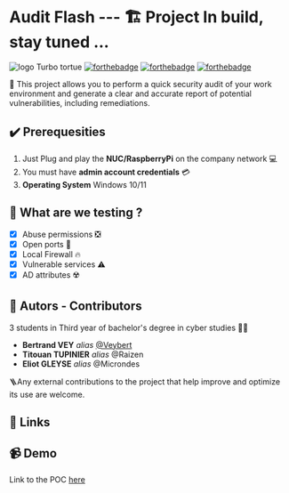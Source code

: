 # Audit Flash --- 🏗️ Project In build, stay tuned ...
![logo Turbo tortue](./images/turbotortue.png)
[![forthebadge](https://forthebadge.com/images/badges/made-with-python.svg)](https://forthebadge.com) [![forthebadge](https://forthebadge.com/images/badges/powered-by-coffee.svg)](https://forthebadge.com) [![forthebadge](https://forthebadge.com/images/badges/works-on-my-machine.svg)](https://forthebadge.com)

📌 This project allows you to perform a quick security audit of your work environment and generate a clear and accurate report of potential vulnerabilities, including remediations.

## ✔️ Prerequesities
1. Just Plug and play the **NUC/RaspberryPi** on the company network 💻
2. You must have **admin account credentials** 💳
3. **Operating System** Windows 10/11

## 🧪 What are we testing ?
- [x] Abuse permissions ❎
- [x] Open ports 🚪
- [x] Local Firewall 🔥
- [x] Vulnerable services ⚠️
- [x] AD attributes ☢️

## 🤝 Autors - Contributors
3 students in Third year of bachelor's degree in cyber studies 👨‍🎓
- **Bertrand VEY** _alias_ [@Veybert](https://github.com/Veybert)
- **Titouan TUPINIER** _alias_ @Raizen
- **Eliot GLEYSE** _alias_ @Microndes

🪜Any external contributions to the project that help improve and optimize its use are welcome.
## 🔗 Links

## 📹 Demo
Link to the POC [here]()
